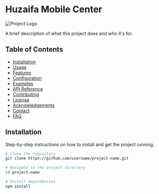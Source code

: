 # Huzaifa Mobile Center

![Project Logo](https://example.com/logo.png)

A brief description of what this project does and who it's for.

## Table of Contents

- [Installation](#installation)
- [Usage](#usage)
- [Features](#features)
- [Configuration](#configuration)
- [Examples](#examples)
- [API Reference](#api-reference)
- [Contributing](#contributing)
- [License](#license)
- [Acknowledgements](#acknowledgements)
- [Contact](#contact)
- [FAQ](#faq)

## Installation

Step-by-step instructions on how to install and get the project running.

```bash
# Clone the repository
git clone https://github.com/username/project-name.git

# Navigate to the project directory
cd project-name

# Install dependencies
npm install
